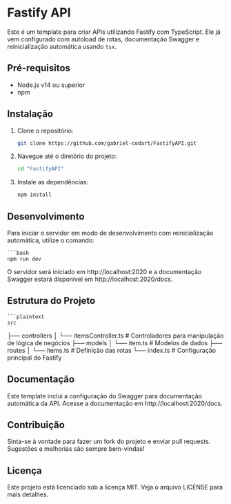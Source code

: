 # Fastify API

Este é um template para criar APIs utilizando Fastify com TypeScript. Ele já vem configurado com autoload de rotas, documentação Swagger e reinicialização automática usando `tsx`.

## Pré-requisitos

- Node.js v14 ou superior
- npm

## Instalação

1. Clone o repositório:

    ```bash
    git clone https://github.com/gabriel-codart/FastifyAPI.git

2. Navegue até o diretório do projeto:

    ```bash
    cd "FastifyAPI"

3. Instale as dependências:

    ```bash
    npm install

## Desenvolvimento

Para iniciar o servidor em modo de desenvolvimento com reinicialização automática, utilize o comando:

    ```bash
    npm run dev

O servidor será iniciado em http://localhost:2020 e a documentação Swagger estará disponível em http://localhost:2020/docs.

## Estrutura do Projeto

    ```plaintext
    src
  ├── controllers
  │   └── itemsController.ts  # Controladores para manipulação de lógica de negócios
  ├── models
  │   └── item.ts             # Modelos de dados
  ├── routes
  │   └── items.ts            # Definição das rotas
  └── index.ts                # Configuração principal do Fastify

## Documentação

Este template inclui a configuração do Swagger para documentação automática da API. Acesse a documentação em http://localhost:2020/docs.

## Contribuição

Sinta-se à vontade para fazer um fork do projeto e enviar pull requests. Sugestões e melhorias são sempre bem-vindas!

## Licença

Este projeto está licenciado sob a licença MIT. Veja o arquivo LICENSE para mais detalhes.
